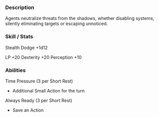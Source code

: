 ### Description
Agents neutralize threats from the shadows, whether disabling systems, silently eliminating targets or escaping unnoticed.

### Skill / Stats
Stealth
Dodge +1d12

LP +20
Dexterity +20
Perception +10

### Abilities
Time Pressure (3 per Short Rest)
- Additional Small Action for the turn

Always Ready (3 per Short Rest)
- Save an Action